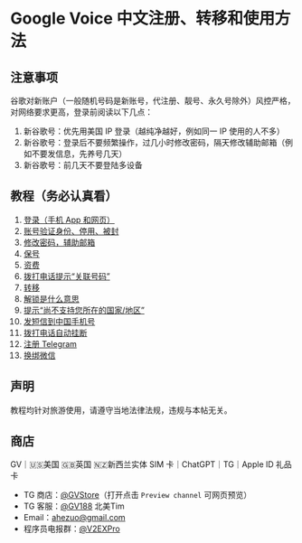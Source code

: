 # Google Voice 中文注册、转移和使用方法

## 注意事项

谷歌对新账户（一般随机号码是新账号，代注册、靓号、永久号除外）风控严格，对网络要求更高，登录前阅读以下几点：
1. 新谷歌号：优先用美国 IP 登录（越纯净越好，例如同一 IP 使用的人不多）
2. 新谷歌号：登录后不要频繁操作，过几小时修改密码，隔天修改辅助邮箱（例如不要发信息，先养号几天）
3. 新谷歌号：前几天不要登陆多设备

## 教程（务必认真看）

1. [登录（手机 App 和网页）](https://github.com/ssnhd/googlevoice/wiki/登录)
2. [账号验证身份、停用、被封](https://github.com/ssnhd/googlevoice/wiki/账号异常)
3. [修改密码，辅助邮箱](https://github.com/ssnhd/googlevoice/wiki/修改密码和辅助邮箱)
4. [保号](https://github.com/ssnhd/googlevoice/wiki/保号)
5. [资费](https://github.com/ssnhd/googlevoice/wiki/资费)
6. [拨打电话提示“关联号码”](https://github.com/ssnhd/googlevoice/wiki/拨打电话提示“关联号码”)
7. [转移](https://github.com/ssnhd/googlevoice/wiki/转移)
8. [解锁是什么意思](https://github.com/ssnhd/googlevoice/wiki/解锁是什么意思)
9. [提示“尚不支持您所在的国家/地区”](https://github.com/ssnhd/googlevoice/wiki/提示“尚不支持您所在的国家-地区”)
10. [发短信到中国手机号](https://github.com/ssnhd/googlevoice/wiki/发短信到中国手机号)
11. [拨打电话自动挂断](https://github.com/ssnhd/googlevoice/wiki/拨打电话自动挂断)
12. [注册 Telegram](https://github.com/ssnhd/googlevoice/wiki/注册-Telegram)
13. [换绑微信](https://github.com/ssnhd/googlevoice/wiki/换绑微信)

## 声明

教程均针对旅游使用，请遵守当地法律法规，违规与本帖无关。


## 商店

GV｜🇺🇸美国 🇬🇧英国 🇳🇿新西兰实体 SIM 卡｜ChatGPT｜TG｜Apple ID 礼品卡

- TG 商店：[@GVStore](https://t.me/gvstore)（打开点击 `Preview channel` 可网页预览）
- TG 客服：[@GV188](https://t.me/GV188) 北美Tim
- Email：<ahezuo@gmail.com> 
- 程序员电报群：[@V2EXPro](https://t.me/V2EXPro)
